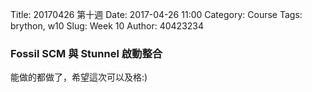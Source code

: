 Title: 20170426 第十週
Date: 2017-04-26 11:00
Category: Course
Tags: brython, w10
Slug: Week 10
Author: 40423234

<h3>Fossil SCM 與 Stunnel 啟動整合</h3>



<p>能做的都做了，希望這次可以及格:)</p>


